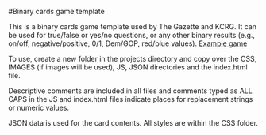 #Binary cards game template

This is a binary cards game template used by The Gazette and KCRG. It can be used for true/false or yes/no questions, or any other binary results (e.g., on/off, negative/positive, 0/1, Dem/GOP, red/blue values).
[Example game](http://thegazette.com/game-mine-resistant-vehicles-in-iowa)

To use, create a new folder in the projects directory and copy over the CSS, IMAGES (if images will be used), JS, JSON directories and the index.html file. 

Descriptive comments are included in all files and comments typed as ALL CAPS in the JS and index.html files indicate places for replacement strings or numeric values. 

JSON data is used for the card contents. All styles are within the CSS folder.